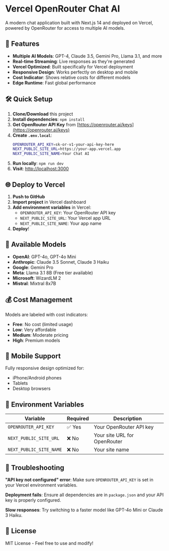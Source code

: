 # Vercel OpenRouter Chat AI

A modern chat application built with Next.js 14 and deployed on Vercel, powered by OpenRouter for access to multiple AI models.

## 🚀 Features

- **Multiple AI Models**: GPT-4, Claude 3.5, Gemini Pro, Llama 3.1, and more
- **Real-time Streaming**: Live responses as they're generated
- **Vercel Optimized**: Built specifically for Vercel deployment
- **Responsive Design**: Works perfectly on desktop and mobile
- **Cost Indicator**: Shows relative costs for different models
- **Edge Runtime**: Fast global performance

## 🛠️ Quick Setup

1. **Clone/Download** this project
2. **Install dependencies**: `npm install`
3. **Get OpenRouter API Key** from [https://openrouter.ai/keys](https://openrouter.ai/keys)
4. **Create `.env.local`**:
   ```bash
   OPENROUTER_API_KEY=sk-or-v1-your-api-key-here
   NEXT_PUBLIC_SITE_URL=https://your-app.vercel.app
   NEXT_PUBLIC_SITE_NAME=Your Chat AI
   ```
5. **Run locally**: `npm run dev`
6. **Visit**: [http://localhost:3000](http://localhost:3000)

## 🌐 Deploy to Vercel

1. **Push to GitHub**
2. **Import project** in Vercel dashboard
3. **Add environment variables** in Vercel:
   - `OPENROUTER_API_KEY`: Your OpenRouter API key
   - `NEXT_PUBLIC_SITE_URL`: Your Vercel app URL
   - `NEXT_PUBLIC_SITE_NAME`: Your app name
4. **Deploy**!

## 🤖 Available Models

- **OpenAI**: GPT-4o, GPT-4o Mini
- **Anthropic**: Claude 3.5 Sonnet, Claude 3 Haiku
- **Google**: Gemini Pro
- **Meta**: Llama 3.1 8B (Free tier available)
- **Microsoft**: WizardLM 2
- **Mistral**: Mixtral 8x7B

## 💰 Cost Management

Models are labeled with cost indicators:
- **Free**: No cost (limited usage)
- **Low**: Very affordable
- **Medium**: Moderate pricing
- **High**: Premium models

## 📱 Mobile Support

Fully responsive design optimized for:
- iPhone/Android phones
- Tablets
- Desktop browsers

## 🔧 Environment Variables

| Variable | Required | Description |
|----------|----------|-------------|
| `OPENROUTER_API_KEY` | ✅ Yes | Your OpenRouter API key |
| `NEXT_PUBLIC_SITE_URL` | ❌ No | Your site URL for OpenRouter |
| `NEXT_PUBLIC_SITE_NAME` | ❌ No | Your site name |

## 🚨 Troubleshooting

**"API key not configured" error**: Make sure `OPENROUTER_API_KEY` is set in your Vercel environment variables.

**Deployment fails**: Ensure all dependencies are in `package.json` and your API key is properly configured.

**Slow responses**: Try switching to a faster model like GPT-4o Mini or Claude 3 Haiku.

## 📄 License

MIT License - Feel free to use and modify!
